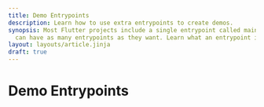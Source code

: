 ```yaml
---
title: Demo Entrypoints
description: Learn how to use extra entrypoints to create demos.
synopsis: Most Flutter projects include a single entrypoint called main.dart. But Flutter projects
  can have as many entrypoints as they want. Learn what an entrypoint is, and how to create more.
layout: layouts/article.jinja
draft: true
---
```

# Demo Entrypoints

